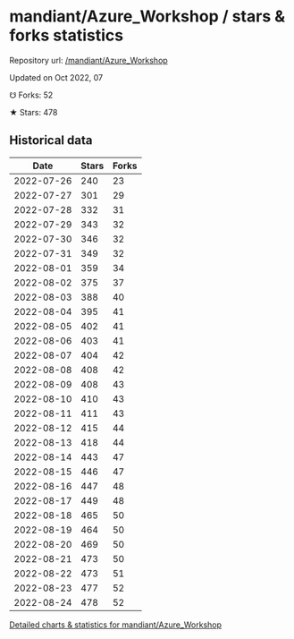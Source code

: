 # mandiant/Azure_Workshop / stars & forks statistics

Repository url: [/mandiant/Azure_Workshop](https://github.com/mandiant/Azure_Workshop)

Updated on Oct 2022, 07

☋ Forks: 52

★ Stars: 478

## Historical data
| Date | Stars | Forks |
|------|-------|-------|
| 2022-07-26 | 240 | 23 | 
| 2022-07-27 | 301 | 29 | 
| 2022-07-28 | 332 | 31 | 
| 2022-07-29 | 343 | 32 | 
| 2022-07-30 | 346 | 32 | 
| 2022-07-31 | 349 | 32 | 
| 2022-08-01 | 359 | 34 | 
| 2022-08-02 | 375 | 37 | 
| 2022-08-03 | 388 | 40 | 
| 2022-08-04 | 395 | 41 | 
| 2022-08-05 | 402 | 41 | 
| 2022-08-06 | 403 | 41 | 
| 2022-08-07 | 404 | 42 | 
| 2022-08-08 | 408 | 42 | 
| 2022-08-09 | 408 | 43 | 
| 2022-08-10 | 410 | 43 | 
| 2022-08-11 | 411 | 43 | 
| 2022-08-12 | 415 | 44 | 
| 2022-08-13 | 418 | 44 | 
| 2022-08-14 | 443 | 47 | 
| 2022-08-15 | 446 | 47 | 
| 2022-08-16 | 447 | 48 | 
| 2022-08-17 | 449 | 48 | 
| 2022-08-18 | 465 | 50 | 
| 2022-08-19 | 464 | 50 | 
| 2022-08-20 | 469 | 50 | 
| 2022-08-21 | 473 | 50 | 
| 2022-08-22 | 473 | 51 | 
| 2022-08-23 | 477 | 52 | 
| 2022-08-24 | 478 | 52 | 


[Detailed charts & statistics for mandiant/Azure_Workshop](https://reviewgithub.com/rep/mandiant/Azure_Workshop)
